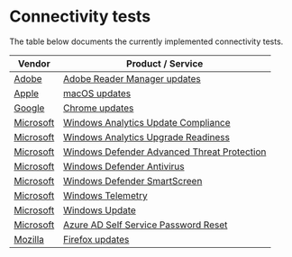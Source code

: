 # Connectivity tests

The table below documents the currently implemented connectivity tests.

| Vendor | Product / Service |
| -- | -- |
| [Adobe](./Adobe/) | [Adobe Reader Manager updates](./Adobe/ARMUpdate/) |
| [Apple](./Apple/) | [macOS updates](./Apple/MacOSUpdate/) |
| [Google](./Google/) | [Chrome updates](./Google/ChromeBrowser/) |
| [Microsoft](./Microsoft/) | [Windows Analytics Update Compliance](./Microsoft/WindowsAnalytics/) |
| [Microsoft](./Microsoft/) | [Windows Analytics Upgrade Readiness](./Microsoft/WindowsAnalytics/) |
| [Microsoft](./Microsoft/) | [Windows Defender Advanced Threat Protection](./Microsoft/WindowsDefenderAdvancedThreatProtection/) |
| [Microsoft](./Microsoft/) | [Windows Defender Antivirus](./Microsoft/WindowsDefenderAntiVirus/) |
| [Microsoft](./Microsoft/) | [Windows Defender SmartScreen](./Microsoft/WindowsDefenderSmartScreen/) |
| [Microsoft](./Microsoft/) | [Windows Telemetry](./Microsoft/WindowsTelemetry/) |
| [Microsoft](./Microsoft/) | [Windows Update](./Microsoft/WindowsUpdate/) |
| [Microsoft](./Microsoft/) | [Azure AD Self Service Password Reset](./Microsoft/AzureADPasswordReset/) |
| [Mozilla](./Mozilla) | [Firefox updates](./Mozilla/Firefox/) |